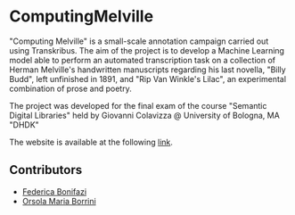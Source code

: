 # ComputingMelville

"Computing Melville" is a small-scale annotation campaign carried out using Transkribus. The aim of the project is to develop a Machine Learning model able to perform an automated transcription task on a collection of Herman Melville's handwritten manuscripts regarding his last novella, "Billy Budd", left unfinished in 1891, and "Rip Van Winkle's Lilac", an experimental combination of prose and poetry.

The project was developed for the final exam of the course "Semantic Digital Libraries" held by Giovanni Colavizza @ University of Bologna, MA "DHDK"

The website is available at the following [link](https://orsolamborrini.github.io/ComputingMelville/).

## Contributors
- [Federica Bonifazi](mailto:federica.bonifazi@studio.unibo.it)
- [Orsola Maria Borrini](mailto:orsolamaria.borrini@studio.unibo.it)
